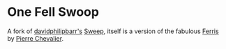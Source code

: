 # One Fell Swoop

A fork of [davidphilipbarr's](https://github.com/davidphilipbarr/) [Sweep](https://github.com/davidphilipbarr/Sweep), itself is a version of the fabulous [Ferris](https://github.com/pierrechevalier83/ferris) by [Pierre Chevalier](https://github.com/pierrechevalier83/).
